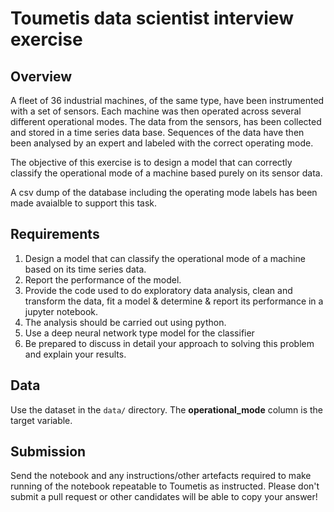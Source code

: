 


# Toumetis data scientist interview exercise

## Overview

A fleet of 36 industrial machines, of the same type, have been instrumented with a set of sensors. Each machine was then operated across several different operational modes. The data from the sensors, has been collected and stored in a time series data base. Sequences of the data have then been analysed by an expert and labeled with the correct operating mode.

The objective of this exercise is to design a model that can correctly classify the operational mode of a machine based purely on its sensor data.

A csv dump of the database including the operating mode labels has been made avaialble to support this task.

## Requirements

1. Design a model that can classify the operational mode of a machine based on its time series data.
2. Report the performance of the model.
3. Provide the code used to do exploratory data analysis, clean and transform the data, fit a model & determine & report its performance in a jupyter notebook. 
4. The analysis should be carried out using python.
5. Use a deep neural network type model for the classifier
6. Be prepared to discuss in detail your approach to solving this problem and explain your results. 

## Data

Use the dataset in the `data/` directory. The **operational_mode** column is the target variable.

## Submission

Send the notebook and any instructions/other artefacts required to make running of the notebook repeatable to Toumetis as instructed. Please don't submit a pull request or other candidates will be able to copy your answer!
